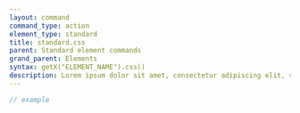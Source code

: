 ```yaml
---
layout: command
command_type: action
element_type: standard
title: standard.css
parent: Standard element commands
grand_parent: Elements
syntax: getX("ELEMENT_NAME").css()
description: Lorem ipsum dolor sit amet, consectetur adipiscing elit, sed do eiusmod tempor incididunt ut labore et dolore magna aliqua. Ut enim ad minim veniam, quis nostrud exercitation ullamco laboris nisi ut aliquip ex ea commodo consequat.
---
```


```javascript
// example
```